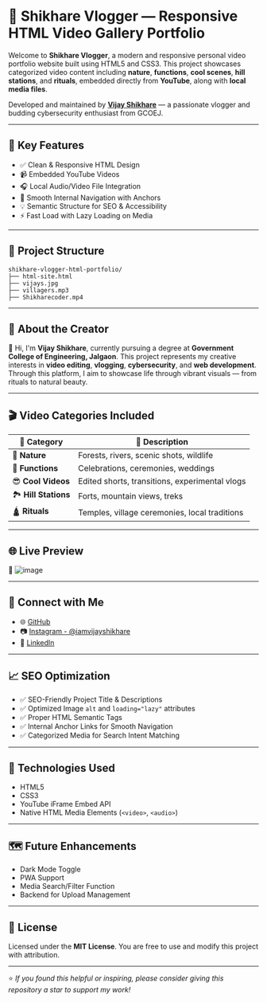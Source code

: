 
# 🎥 Shikhare Vlogger — Responsive HTML Video Gallery Portfolio

Welcome to **Shikhare Vlogger**, a modern and responsive personal video portfolio website built using HTML5 and CSS3. This project showcases categorized video content including **nature**, **functions**, **cool scenes**, **hill stations**, and **rituals**, embedded directly from **YouTube**, along with **local media files**.

Developed and maintained by **[Vijay Shikhare](https://github.com/vijayshikhare)** — a passionate vlogger and budding cybersecurity enthusiast from GCOEJ.

---

## 🚀 Key Features

- ✅ Clean & Responsive HTML Design  
- 📹 Embedded YouTube Videos  
- 🎧 Local Audio/Video File Integration  
- 🔗 Smooth Internal Navigation with Anchors  
- 💡 Semantic Structure for SEO & Accessibility  
- ⚡ Fast Load with Lazy Loading on Media  

---

## 📂 Project Structure

```
shikhare-vlogger-html-portfolio/
├── html-site.html
├── vijays.jpg
├── villagers.mp3
├── Shikharecoder.mp4
```

---

## 🧠 About the Creator

👋 Hi, I'm **Vijay Shikhare**, currently pursuing a degree at **Government College of Engineering, Jalgaon**. This project represents my creative interests in **video editing**, **vlogging**, **cybersecurity**, and **web development**. Through this platform, I aim to showcase life through vibrant visuals — from rituals to natural beauty.

---

## 🎬 Video Categories Included

| 📂 Category         | 📃 Description |
|--------------------|----------------|
| 🌿 **Nature**       | Forests, rivers, scenic shots, wildlife |
| 🎉 **Functions**    | Celebrations, ceremonies, weddings |
| 😎 **Cool Videos**  | Edited shorts, transitions, experimental vlogs |
| 🏞️ **Hill Stations** | Forts, mountain views, treks |
| 🛕 **Rituals**      | Temples, village ceremonies, local traditions |

---
## 🌐 Live Preview

🚀 ![image](https://github.com/user-attachments/assets/c48c6a4e-cfdf-42b8-bbfd-ce18b912e9a7)

---

## 🔗 Connect with Me

- 🌐 [GitHub](https://github.com/vijayshikhare)
- 📷 [Instagram - @iamvijayshikhare](https://www.instagram.com/iamvijayshikhare/)
- 💼 [LinkedIn](https://www.linkedin.com/in/vijayshikhare/)

---

## 📈 SEO Optimization

- ✅ SEO-Friendly Project Title & Descriptions  
- ✅ Optimized Image `alt` and `loading="lazy"` attributes  
- ✅ Proper HTML Semantic Tags  
- ✅ Internal Anchor Links for Smooth Navigation  
- ✅ Categorized Media for Search Intent Matching  

---

## 📌 Technologies Used

- HTML5  
- CSS3  
- YouTube iFrame Embed API  
- Native HTML Media Elements (`<video>`, `<audio>`)

---

## 🗺️ Future Enhancements

- Dark Mode Toggle  
- PWA Support  
- Media Search/Filter Function  
- Backend for Upload Management  

---

## 📜 License

Licensed under the **MIT License**. You are free to use and modify this project with attribution.

---

⭐️ *If you found this helpful or inspiring, please consider giving this repository a star to support my work!*
